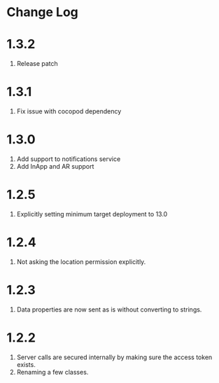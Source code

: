 #  Change Log

# 1.3.2

1. Release patch

# 1.3.1

1. Fix issue with cocopod dependency

# 1.3.0

1. Add support to notifications service
2. Add InApp and AR support

# 1.2.5

1. Explicitly setting minimum target deployment to 13.0

# 1.2.4

1. Not asking the location permission explicitly.

# 1.2.3

1. Data properties are now sent as is without converting to strings.

# 1.2.2

1. Server calls are secured internally by making sure the access token exists.
2. Renaming a few classes.
